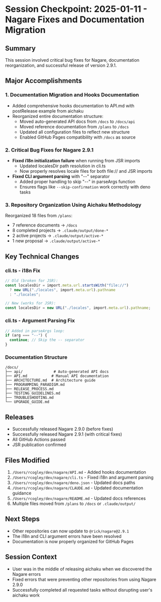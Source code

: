 # Session Checkpoint: 2025-01-11 - Nagare Fixes and Documentation Migration

## Summary

This session involved critical bug fixes for Nagare, documentation reorganization, and successful
release of version 2.9.1.

## Major Accomplishments

### 1. Documentation Migration and Hooks Documentation

- Added comprehensive hooks documentation to API.md with postRelease example from aichaku
- Reorganized entire documentation structure:
  - Moved auto-generated API docs from `/docs` to `/docs/api`
  - Moved reference documentation from `/plans` to `/docs`
  - Updated all configuration files to reflect new structure
  - Enabled GitHub Pages compatibility with `/docs` as source

### 2. Critical Bug Fixes for Nagare 2.9.1

- **Fixed i18n initialization failure** when running from JSR imports
  - Updated localesDir path resolution in cli.ts
  - Now properly resolves locale files for both file:// and JSR imports
- **Fixed CLI argument parsing** with "--" separator
  - Added proper handling to skip "--" in parseArgs function
  - Ensures flags like `--skip-confirmation` work correctly with deno tasks

### 3. Repository Organization Using Aichaku Methodology

Reorganized 18 files from `/plans`:

- 7 reference documents → `/docs`
- 8 completed projects → `.claude/output/done-*`
- 2 active projects → `.claude/output/active-*`
- 1 new proposal → `.claude/output/active-*`

## Key Technical Changes

### cli.ts - i18n Fix

```typescript
// Old (broken for JSR):
const localesDir = import.meta.url.startsWith("file://")
  ? new URL("./locales", import.meta.url).pathname
  : "./locales";

// New (works for JSR):
const localesDir = new URL("./locales", import.meta.url).pathname;
```

### cli.ts - Argument Parsing Fix

```typescript
// Added in parseArgs loop:
if (arg === "--") {
  continue; // Skip the -- separator
}
```

### Documentation Structure

```
/docs/
├── api/              # Auto-generated API docs
├── API.md           # Manual API documentation
├── ARCHITECTURE.md  # Architecture guide
├── PROGRAMMING_PARADIGM.md
├── RELEASE_PROCESS.md
├── TESTING_GUIDELINES.md
├── TROUBLESHOOTING.md
└── UPGRADE_GUIDE.md
```

## Releases

- Successfully released Nagare 2.9.0 (before fixes)
- Successfully released Nagare 2.9.1 (with critical fixes)
- All GitHub Actions passed
- JSR publication confirmed

## Files Modified

1. `/Users/rcogley/dev/nagare/API.md` - Added hooks documentation
2. `/Users/rcogley/dev/nagare/cli.ts` - Fixed i18n and argument parsing
3. `/Users/rcogley/dev/nagare/deno.json` - Updated docs paths
4. `/Users/rcogley/dev/nagare/CLAUDE.md` - Updated documentation guidance
5. `/Users/rcogley/dev/nagare/README.md` - Updated docs references
6. Multiple files moved from `/plans` to `/docs` or `.claude/output/`

## Next Steps

- Other repositories can now update to `@rick/nagare@2.9.1`
- The i18n and CLI argument errors have been resolved
- Documentation is now properly organized for GitHub Pages

## Session Context

- User was in the middle of releasing aichaku when we discovered the Nagare errors
- Fixed errors that were preventing other repositories from using Nagare 2.9.0
- Successfully completed all requested tasks without disrupting user's aichaku work
